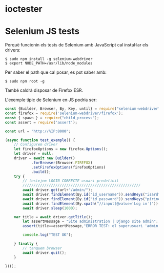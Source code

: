 # ioctester

# Selenium JS tests

Perquè funcionin els tests de Selenium amb JavaScript cal instal·lar els drivers:

    $ sudo npm install -g selenium-webdriver
    $ export NODE_PATH=/usr/lib/node_modules

Per saber el path que cal posar, es pot saber amb:

    $ sudo npm root -g

També caldrà disposar de Firefox ESR.

L'exemple típic de Selenium en JS podria ser:

```javascript
const {Builder, Browser, By, Key, until} = require("selenium-webdriver");
const firefox = require('selenium-webdriver/firefox');
const { spawn } = require("child_process");
const assert = require('assert');

const url = "http://%IP:8000";

(async function test_exemple() {
    // Configurem driver
    let firefoxOptions = new firefox.Options();
    let driver = null;
    driver = await new Builder()
            .forBrowser(Browser.FIREFOX)
            .setFirefoxOptions(firefoxOptions)
            .build();
    try {
        // testejem LOGIN CORRECTE usuari predefinit
        //////////////////////////////////////////////////////
        await driver.get(url+"/admin/");
        await driver.findElement(By.id("id_username")).sendKeys("isard");
        await driver.findElement(By.id("id_password")).sendKeys("pirineus");
        await driver.findElement(By.xpath("//input[@value='Log in']")).click();
        await driver.sleep(1000);

    var title = await driver.getTitle();
        let assertMessage = "Site administration | Django site admin";
        assert(title==assertMessage,"ERROR TEST: el superusuari 'admin' hauria d'entrar a la pagina '"+assertMessage);

        console.log("TEST OK");

    } finally {
        // tanquem browser
        await driver.quit();
    }

})();
```


